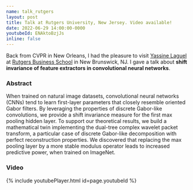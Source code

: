 ```yaml
---
name: talk_rutgers
layout: post
title: Talk at Rutgers University, New Jersey. Video available!
date: 2022-06-29 14:00:00-0000
youtubeId: ENAktoBzjJs
inline: false
---
```


Back from CVPR in New Orleans, I had the pleasure to visit [Yassine Laguel](https://yassine-laguel.github.io/) at [Rutgers Business School](https://www.business.rutgers.edu/) in New Brunswick, NJ. I gave a talk about **shift invariance of feature extractors in convolutional neural networks**.

### Abstract

When trained on natural image datasets, convolutional neural networks (CNNs) tend to learn first-layer parameters that closely resemble oriented Gabor filters. By leveraging the properties of discrete Gabor-like convolutions, we provide a shift invariance measure for the first max pooling hidden layer. To support our theoretical results, we build a mathematical twin implementing the dual-tree complex wavelet packet transform, a particular case of discrete Gabor-like decomposition with perfect reconstruction properties. We discovered that replacing the max pooling layer by a more stable modulus operator leads to increased predictive power, when trained on ImageNet.

### Video

{% include youtubePlayer.html id=page.youtubeId %}

